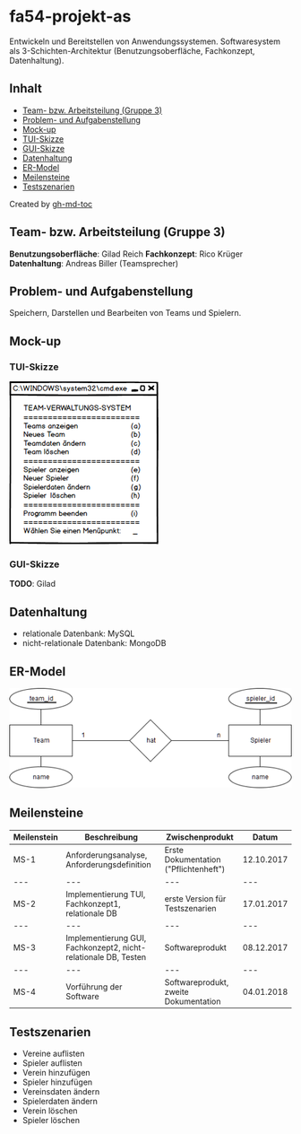 # fa54-projekt-as

Entwickeln und Bereitstellen von Anwendungssystemen. Softwaresystem als 3-Schichten-Architektur (Benutzungsoberfläche, Fachkonzept, Datenhaltung).

## Inhalt

* [Team\- bzw\. Arbeitsteilung (Gruppe 3)](#team--bzw-arbeitsteilung-gruppe-3)
* [Problem\- und Aufgabenstellung](#problem--und-aufgabenstellung)
* [Mock\-up](#mock-up)
* [TUI\-Skizze](#tui-skizze)
* [GUI\-Skizze](#gui-skizze)
* [Datenhaltung](#datenhaltung)
* [ER\-Model](#er-model)
* [Meilensteine](#meilensteine)
* [Testszenarien](#testszenarien)

Created by [gh-md-toc](https://github.com/ekalinin/github-markdown-toc.go)

## Team- bzw. Arbeitsteilung (Gruppe 3)

**Benutzungsoberfläche**: Gilad Reich
**Fachkonzept**: Rico Krüger
**Datenhaltung**: Andreas Biller (Teamsprecher)

## Problem- und Aufgabenstellung

Speichern, Darstellen und Bearbeiten von Teams und Spielern.

## Mock-up

### TUI-Skizze

![Text User Interface](/pictures/TUI_Mockup.png)

### GUI-Skizze

**TODO**: Gilad

## Datenhaltung

- relationale Datenbank: MySQL
- nicht-relationale Datenbank: MongoDB

## ER-Model

![Entity Relationship Model](/pictures/ER_Model.png)

## Meilensteine

**Meilenstein** |**Beschreibung** |**Zwischenprodukt** |**Datum** |
---|---|---|---|
MS-1 |Anforderungsanalyse, Anforderungsdefinition |Erste Dokumentation ("Pflichtenheft") |12.10.2017 |
---|---|---|---|
MS-2 |Implementierung TUI, Fachkonzept1, relationale DB |erste Version für Testszenarien |17.01.2017 |
---|---|---|---|
MS-3  |Implementierung GUI, Fachkonzept2, nicht-relationale DB, Testen |Softwareprodukt |08.12.2017 |
---|---|---|---|
MS-4 |Vorführung der Software |Softwareprodukt, zweite Dokumentation |04.01.2018 |

## Testszenarien

- Vereine auflisten
- Spieler auflisten
- Verein hinzufügen
- Spieler hinzufügen
- Vereinsdaten ändern
- Spielerdaten ändern
- Verein löschen
- Spieler löschen
